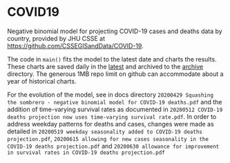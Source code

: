 # COVID19
Negative binomial model for projecting COVID-19 cases and deaths data by country, provided by JHU CSSE at https://github.com/CSSEGISandData/COVID-19.

The code in `main()` fits the model to the latest date and charts the results. These charts are saved daily in the [latest](latest/) and archived to the [archive](archive/) directory. The generous 1MB repo limit on github can accommodate about a year of historical charts.


For the evolution of the model, see in docs directory `20200429 Squashing the sombrero - negative binomial model for COVID-19 deaths.pdf` and the addition of time-varying survival rates as documented in `20200512 COVID-19 deaths projection now uses time-varying survival rate.pdf`. 
In order to address weekday patterns for deaths and cases, changes were made as detailed in `20200519 weekday seasonality added to COVID-19 deaths projection.pdf`, `20200615 allowing for new cases seasonality in the COVID-19 deaths projection.pdf` and `20200630 allowance for improvement in survival rates in COVID-19 deaths projection.pdf`   
